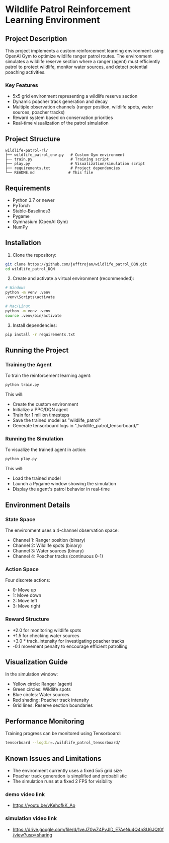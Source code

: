 # Wildlife Patrol Reinforcement Learning Environment

## Project Description
This project implements a custom reinforcement learning environment using OpenAI Gym to optimize wildlife ranger patrol routes. The environment simulates a wildlife reserve section where a ranger (agent) must efficiently patrol to protect wildlife, monitor water sources, and detect potential poaching activities.

### Key Features
- 5x5 grid environment representing a wildlife reserve section
- Dynamic poacher track generation and decay
- Multiple observation channels (ranger position, wildlife spots, water sources, poacher tracks)
- Reward system based on conservation priorities
- Real-time visualization of the patrol simulation

## Project Structure
```
wildlife-patrol-rl/
├── wildlife_patrol_env.py   # Custom Gym environment
├── train.py                 # Training script
├── play.py                  # Visualization/simulation script
├── requirements.txt         # Project dependencies
└── README.md               # This file
```

## Requirements
- Python 3.7 or newer
- PyTorch
- Stable-Baselines3
- Pygame
- Gymnasium (OpenAI Gym)
- NumPy

## Installation

1. Clone the repository:
```bash
git clone https://github.com/jefftrojan/wildlife_patrol_DQN.git
cd wildlife_patrol_DQN
```

2. Create and activate a virtual environment (recommended):
```bash
# Windows
python -m venv .venv
.venv\Scripts\activate

# Mac/Linux
python -m venv .venv
source .venv/bin/activate
```

3. Install dependencies:
```bash
pip install -r requirements.txt
```

## Running the Project

### Training the Agent
To train the reinforcement learning agent:
```bash
python train.py
```
This will:
- Create the custom environment
- Initialize a PPO/DQN agent
- Train for 1 million timesteps
- Save the trained model as "wildlife_patrol"
- Generate tensorboard logs in "./wildlife_patrol_tensorboard/"

### Running the Simulation
To visualize the trained agent in action:
```bash
python play.py
```
This will:
- Load the trained model
- Launch a Pygame window showing the simulation
- Display the agent's patrol behavior in real-time

## Environment Details

### State Space
The environment uses a 4-channel observation space:
- Channel 1: Ranger position (binary)
- Channel 2: Wildlife spots (binary)
- Channel 3: Water sources (binary)
- Channel 4: Poacher tracks (continuous 0-1)

### Action Space
Four discrete actions:
- 0: Move up
- 1: Move down
- 2: Move left
- 3: Move right

### Reward Structure
- +2.0 for monitoring wildlife spots
- +1.5 for checking water sources
- +3.0 * track_intensity for investigating poacher tracks
- -0.1 movement penalty to encourage efficient patrolling

## Visualization Guide
In the simulation window:
- Yellow circle: Ranger (agent)
- Green circles: Wildlife spots
- Blue circles: Water sources
- Red shading: Poacher track intensity
- Grid lines: Reserve section boundaries

## Performance Monitoring
Training progress can be monitored using Tensorboard:
```bash
tensorboard --logdir=./wildlife_patrol_tensorboard/
```

## Known Issues and Limitations
- The environment currently uses a fixed 5x5 grid size
- Poacher track generation is simplified and probabilistic
- The simulation runs at a fixed 2 FPS for visibility


### demo video link 

-   https://youtu.be/vKehofkK_Ao 

### simulation video link 

- https://drive.google.com/file/d/1veJZ0wZ4PyJlD_E7AeNu4Q4n8U6JQt0f/view?usp=sharing
